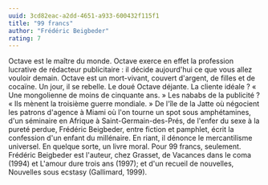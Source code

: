 ```yaml
---
uuid: 3cd82eac-a2dd-4651-a933-600432f115f1
title: "99 francs"
author: "Frédéric Beigbeder"
rating: 7
---
```


Octave est le maître du monde. Octave exerce en effet la profession lucrative de rédacteur publicitaire : il décide aujourd'hui ce que vous allez vouloir demain. Octave est un mort-vivant, couvert d'argent, de filles et de cocaïne. Un jour, il se rebelle. Le doué Octave déjante. La cliente idéale ? « Une mongolienne de moins de cinquante ans. » Les nababs de la publicité ? « Ils mènent la troisième guerre mondiale. » De l'île de la Jatte où négocient les patrons d'agence à Miami où l'on tourne un spot sous amphétamines, d'un séminaire en Afrique à Saint-Germain-des-Prés, de l'enfer du sexe à la pureté perdue, Frédéric Beigbeder, entre fiction et pamphlet, écrit la confession d'un enfant du millénaire. En riant, il dénonce le mercantilisme universel. En quelque sorte, un livre moral. Pour 99 francs, seulement. Frédéric Beigbeder est l'auteur, chez Grasset, de Vacances dans le coma (1994) et L'amour dure trois ans (1997); et d'un recueil de nouvelles, Nouvelles sous ecstasy (Gallimard, 1999).